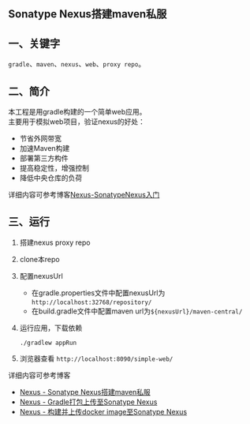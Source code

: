 Sonatype Nexus搭建maven私服
---
## 一、关键字
`gradle`、`maven`、`nexus`、`web`、`proxy repo`。

## 二、简介

本工程是用gradle构建的一个简单web应用。  
主要用于模拟web项目，验证nexus的好处：

* 节省外网带宽
* 加速Maven构建
* 部署第三方构件
* 提高稳定性，增强控制
* 降低中央仓库的负荷

详细内容可参考博客[Nexus-SonatypeNexus入门](http://zhangyuyu.github.io/2018/01/06/Nexus-SonatypeNexus%E5%85%A5%E9%97%A8/)

## 三、运行

1. 搭建nexus proxy repo

2. clone本repo 

3. 配置nexusUrl

    * 在gradle.properties文件中配置nexusUrl为`http://localhost:32768/repository/`
    * 在build.gradle文件中配置maven url为`${nexusUrl}/maven-central/`

4. 运行应用，下载依赖
    ```
    ./gradlew appRun
    ```  

5. 浏览器查看
`http://localhost:8090/simple-web/`

详细内容可参考博客
* [Nexus - Sonatype Nexus搭建maven私服](http://zhangyuyu.github.io/2018/01/07/Nexus-SonatypeNexus%E6%90%AD%E5%BB%BAmaven%E7%A7%81%E6%9C%8D/#more)
* [Nexus - Gradle打包上传至Sonatype Nexus](http://zhangyuyu.github.io/2018/01/08/Nexus-Gradle%E6%89%93%E5%8C%85%E4%B8%8A%E4%BC%A0%E8%87%B3SonatypeNexus/)
* [Nexus - 构建并上传docker image至Sonatype Nexus](http://zhangyuyu.github.io/2018/01/09/Nexus-%E6%9E%84%E5%BB%BA%E5%B9%B6%E4%B8%8A%E4%BC%A0docker-image%E8%87%B3Sonatype-Nexus/)

